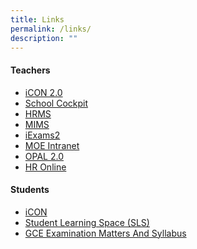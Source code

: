 ```yaml
---
title: Links
permalink: /links/
description: ""
---
```

<h4><strong>Teachers</strong></h4>
<ul>
<li><a href="https://workspace.google.com/dashboard" target="_blank" rel="noopener">iCON 2.0</a></li>
<li><a href="https://schoolcockpit.moe.gov.sg/" target="_blank" rel="noopener">School Cockpit</a></li>
<li><a href="https://hrms.moe.gov.sg/" target="_blank" rel="noopener">HRMS</a></li>
<li><a href="https://mims.moe.gov.sg/" target="_blank" rel="noopener">MIMS</a></li>
<li><a href="https://iexams.seab.gov.sg/sso/login" target="_blank" rel="noopener">iExams2</a></li>
<li><a href="https://intranet.moe.gov.sg/" target="_blank" rel="noopener">MOE Intranet</a></li>
<li><a href="https://tinyurl.com/2020opal" target="_blank" rel="noopener">OPAL 2.0</a></li>
<li><a href="https://intranet.moe.gov.sg/hronline" target="_blank" rel="noopener">HR Online</a></li>
</ul>
<h4><strong>Students</strong></h4>
<ul>
<li><a href="https://workspace.google.com/dashboard" target="_blank" rel="noopener">iCON</a></li>
<li><a href="https://vle.learning.moe.edu.sg/login" target="_blank" rel="noopener">Student Learning Space (SLS)</a></li>
<li><a href="https://www.seab.gov.sg/" target="_blank" rel="noopener">GCE Examination Matters And Syllabus</a></li>
</ul>